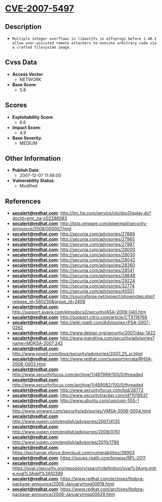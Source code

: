 
# [CVE-2007-5497](https://cve.mitre.org/cgi-bin/cvename.cgi?name=CVE-2007-5497)

## Description

- `Multiple integer overflows in libext2fs in e2fsprogs before 1.40.3 allow user-assisted remote attackers to execute arbitrary code via a crafted filesystem image.`

## Cvss Data

- **Access Vector**:
  - NETWORK
- **Base Score**:
  - 5.8

## Scores

- **Exploitability Score**:
  - 8.6
- **Impact Score**:
  - 4.9
- **Base Severity**:
  - MEDIUM

## Other Information

- **Publish Date**:
  - 2007-12-07 11:46:00
- **Vulnerability Status**:
  - Modified

## References

- **secalert@redhat.com**: http://itrc.hp.com/service/cki/docDisplay.do?docId=emr_na-c02286083
- **secalert@redhat.com**: http://lists.vmware.com/pipermail/security-announce/2008/000007.html
- **secalert@redhat.com**: http://secunia.com/advisories/27889
- **secalert@redhat.com**: http://secunia.com/advisories/27965
- **secalert@redhat.com**: http://secunia.com/advisories/27987
- **secalert@redhat.com**: http://secunia.com/advisories/28000
- **secalert@redhat.com**: http://secunia.com/advisories/28030
- **secalert@redhat.com**: http://secunia.com/advisories/28042
- **secalert@redhat.com**: http://secunia.com/advisories/28360
- **secalert@redhat.com**: http://secunia.com/advisories/28541
- **secalert@redhat.com**: http://secunia.com/advisories/28648
- **secalert@redhat.com**: http://secunia.com/advisories/29224
- **secalert@redhat.com**: http://secunia.com/advisories/32774
- **secalert@redhat.com**: http://secunia.com/advisories/40551
- **secalert@redhat.com**: http://sourceforge.net/project/shownotes.php?release_id=560230&group_id=2406
- **secalert@redhat.com**: http://support.avaya.com/elmodocs2/security/ASA-2008-040.htm
- **secalert@redhat.com**: http://support.citrix.com/article/CTX118766
- **secalert@redhat.com**: http://wiki.rpath.com/Advisories:rPSA-2007-0262
- **secalert@redhat.com**: http://www.debian.org/security/2007/dsa-1422
- **secalert@redhat.com**: http://www.mandriva.com/security/advisories?name=MDKSA-2007:242
- **secalert@redhat.com**: http://www.novell.com/linux/security/advisories/2007_25_sr.html
- **secalert@redhat.com**: http://www.redhat.com/support/errata/RHSA-2008-0003.html
- **secalert@redhat.com**: http://www.securityfocus.com/archive/1/487999/100/0/threaded
- **secalert@redhat.com**: http://www.securityfocus.com/archive/1/489082/100/0/threaded
- **secalert@redhat.com**: http://www.securityfocus.com/bid/26772
- **secalert@redhat.com**: http://www.securitytracker.com/id?1019537
- **secalert@redhat.com**: http://www.ubuntu.com/usn/usn-555-1
- **secalert@redhat.com**: http://www.vmware.com/security/advisories/VMSA-2008-0004.html
- **secalert@redhat.com**: http://www.vupen.com/english/advisories/2007/4135
- **secalert@redhat.com**: http://www.vupen.com/english/advisories/2008/0761
- **secalert@redhat.com**: http://www.vupen.com/english/advisories/2010/1796
- **secalert@redhat.com**: https://exchange.xforce.ibmcloud.com/vulnerabilities/38903
- **secalert@redhat.com**: https://issues.rpath.com/browse/RPL-2011
- **secalert@redhat.com**: https://oval.cisecurity.org/repository/search/definition/oval%3Aorg.mitre.oval%3Adef%3A10399
- **secalert@redhat.com**: https://www.redhat.com/archives/fedora-package-announce/2008-January/msg00618.html
- **secalert@redhat.com**: https://www.redhat.com/archives/fedora-package-announce/2008-January/msg00629.html
